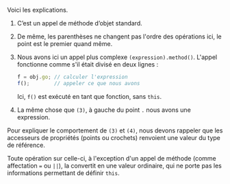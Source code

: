 
Voici les explications.

1. C’est un appel de méthode d’objet standard.

2. De même, les parenthèses ne changent pas l'ordre des opérations ici, le point est le premier quand même.

3. Nous avons ici un appel plus complexe `(expression).method()`. L'appel fonctionne comme s'il était divisé en deux lignes :

    ```js no-beautify
    f = obj.go; // calculer l'expression
    f();        // appeler ce que nous avons
    ```

    Ici, `f()` est exécuté en tant que fonction, sans `this`.

4. La même chose que `(3)`, à gauche du point `.` nous avons une expression.

Pour expliquer le comportement de `(3)` et `(4)`, nous devons rappeler que les accesseurs de propriétés (points ou crochets) renvoient une valeur du type de référence.

Toute opération sur celle-ci, à l'exception d'un appel de méthode (comme affectation `=` ou `||`), la convertit en une valeur ordinaire, qui ne porte pas les informations permettant de définir `this`.

